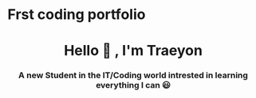 # Frst coding portfolio
<h1 align="center"> Hello 👏 , I'm Traeyon </h1>  
<h3 align="center"> A new Student in the IT/Coding world intrested in learning everything I can 😃</h3>  

